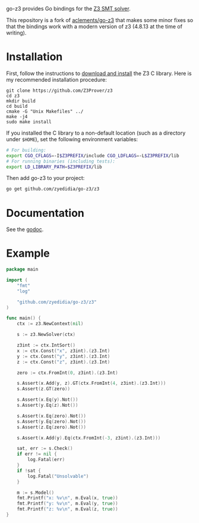 go-z3 provides Go bindings for
the [Z3 SMT solver](https://github.com/Z3Prover/z3).

This repository is a fork of
[aclements/go-z3](https://github.com/aclements/go-z3) that makes some minor
fixes so that the bindings work with a modern version of z3 (4.8.13 at the time
of writing).

Installation
============

First, follow the instructions to
[download and install](https://github.com/Z3Prover/z3/blob/master/README.md)
the Z3 C library. Here is my recommended installation procedure:

```
git clone https://github.com/Z3Prover/z3
cd z3
mkdir build
cd build
cmake -G "Unix Makefiles" ../
make -j4
sudo make install
```

If you installed the C library to a non-default location (such as a
directory under `$HOME`), set the following environment variables:

```sh
# For building:
export CGO_CFLAGS=-I$Z3PREFIX/include CGO_LDFLAGS=-L$Z3PREFIX/lib
# For running binaries (including tests):
export LD_LIBRARY_PATH=$Z3PREFIX/lib
```

Then add go-z3 to your project:

```sh
go get github.com/zyedidia/go-z3/z3
```

Documentation
=============

See the [godoc](https://godoc.org/github.com/zyedidia/go-z3/z3).

Example
=======

```go
package main

import (
	"fmt"
	"log"

	"github.com/zyedidia/go-z3/z3"
)

func main() {
	ctx := z3.NewContext(nil)

	s := z3.NewSolver(ctx)

	z3int := ctx.IntSort()
	x := ctx.Const("x", z3int).(z3.Int)
	y := ctx.Const("y", z3int).(z3.Int)
	z := ctx.Const("z", z3int).(z3.Int)

	zero := ctx.FromInt(0, z3int).(z3.Int)

	s.Assert(x.Add(y, z).GT(ctx.FromInt(4, z3int).(z3.Int)))
	s.Assert(z.GT(zero))

	s.Assert(x.Eq(y).Not())
	s.Assert(y.Eq(z).Not())

	s.Assert(x.Eq(zero).Not())
	s.Assert(y.Eq(zero).Not())
	s.Assert(z.Eq(zero).Not())

	s.Assert(x.Add(y).Eq(ctx.FromInt(-3, z3int).(z3.Int)))

	sat, err := s.Check()
	if err != nil {
		log.Fatal(err)
	}
	if !sat {
		log.Fatal("Unsolvable")
	}

	m := s.Model()
	fmt.Printf("x: %v\n", m.Eval(x, true))
	fmt.Printf("y: %v\n", m.Eval(y, true))
	fmt.Printf("z: %v\n", m.Eval(z, true))
}
```
